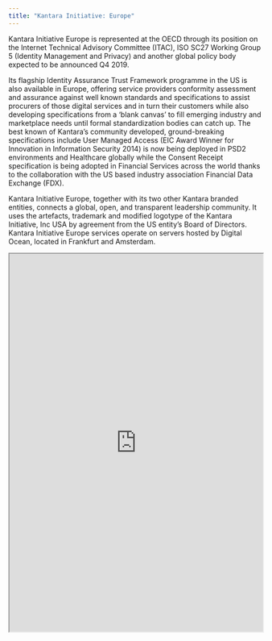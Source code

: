 ```yaml
---
title: "Kantara Initiative: Europe"
---
```


Kantara Initiative Europe is represented at the OECD through its position on the Internet Technical Advisory Committee (ITAC), ISO SC27 Working Group 5 (Identity Management and Privacy) and another global policy body expected to be announced Q4 2019.

Its flagship Identity Assurance Trust Framework programme in the US is also available in Europe, offering service providers conformity assessment and assurance against well known standards and specifications to assist procurers of those digital services and in turn their customers while also developing specifications from a ‘blank canvas’ to fill emerging industry and marketplace needs until formal standardization bodies can catch up. The best known of Kantara’s community developed, ground-breaking specifications include User Managed Access (EIC Award Winner for Innovation in Information Security 2014) is now being deployed in PSD2 environments and Healthcare globally while the Consent Receipt specification is being adopted in Financial Services across the world thanks to the collaboration with the US based industry association Financial Data Exchange (FDX).

Kantara Initiative Europe, together with its two other Kantara branded entities, connects a global, open, and transparent leadership community. It uses the artefacts, trademark and modified logotype of the Kantara Initiative, Inc USA by agreement from the US entity’s Board of Directors. Kantara Initiative Europe services operate on servers hosted by Digital Ocean, located in Frankfurt and Amsterdam.

<iframe height="750" width="100%" src="https://ewelton.github.io/ktest/wiki.html#Kantara%20Initiative:%20Europe"></iframe>
